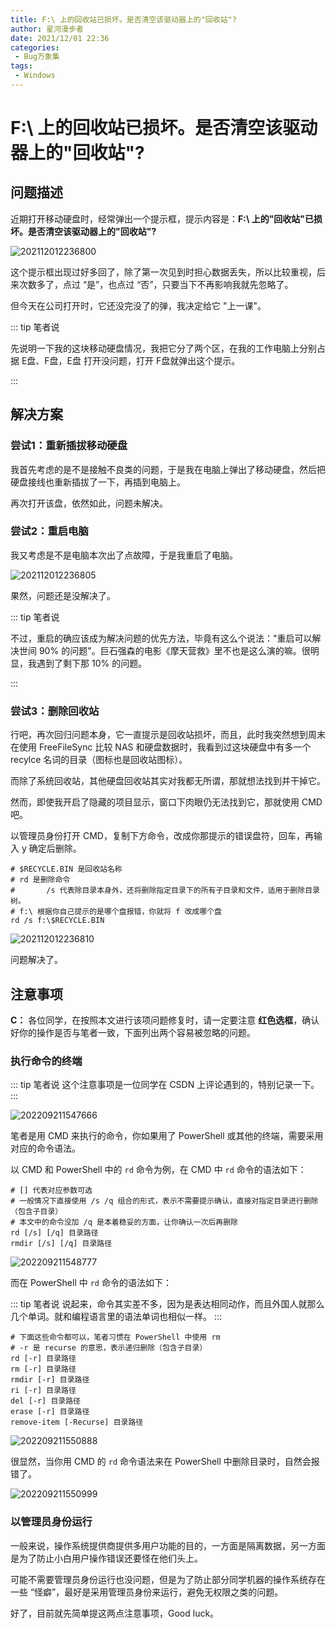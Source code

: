 ```yaml
---
title: F:\ 上的回收站已损坏。是否清空该驱动器上的"回收站"?
author: 星河漫步者
date: 2021/12/01 22:36
categories:
 - Bug万象集
tags:
 - Windows
---
```


# F:\ 上的回收站已损坏。是否清空该驱动器上的"回收站"?

## 问题描述

近期打开移动硬盘时，经常弹出一个提示框，提示内容是：**F:\ 上的"回收站"已损坏。是否清空该驱动器上的"回收站"?** 

![202112012236800](../../../../../public/img/2021/12/01/202112012236800.png)

这个提示框出现过好多回了，除了第一次见到时担心数据丢失，所以比较重视，后来次数多了，点过 “是”，也点过 “否”，只要当下不再影响我就先忽略了。

但今天在公司打开时，它还没完没了的弹，我决定给它 "上一课"。

::: tip 笔者说

先说明一下我的这块移动硬盘情况，我把它分了两个区，在我的工作电脑上分别占据 E盘、F盘，E盘 打开没问题，打开 F盘就弹出这个提示。

:::

## 解决方案

### 尝试1：重新插拔移动硬盘

我首先考虑的是不是接触不良类的问题，于是我在电脑上弹出了移动硬盘，然后把硬盘接线也重新插拔了一下，再插到电脑上。

再次打开该盘，依然如此，问题未解决。

### 尝试2：重启电脑

我又考虑是不是电脑本次出了点故障，于是我重启了电脑。

![202112012236805](../../../../../public/img/2021/12/01/202112012236805.jpeg)

果然，问题还是没解决了。

::: tip 笔者说

不过，重启的确应该成为解决问题的优先方法，毕竟有这么个说法："重启可以解决世间 90% 的问题"。巨石强森的电影《摩天营救》里不也是这么演的嘛。很明显，我遇到了剩下那 10% 的问题。

:::

### 尝试3：删除回收站

行吧，再次回归问题本身，它一直提示是回收站损坏，而且，此时我突然想到周末在使用 FreeFileSync 比较 NAS 和硬盘数据时，我看到过这块硬盘中有多一个 recylce 名词的目录（图标也是回收站图标）。

而除了系统回收站，其他硬盘回收站其实对我都无所谓，那就想法找到并干掉它。

然而，即使我开启了隐藏的项目显示，窗口下肉眼仍无法找到它，那就使用 CMD 吧。

以管理员身份打开 CMD，复制下方命令，改成你那提示的错误盘符，回车，再输入 y 确定后删除。

```shell
# $RECYCLE.BIN 是回收站名称
# rd 是删除命令
# 		/s 代表除目录本身外，还将删除指定目录下的所有子目录和文件，适用于删除目录树。
# f:\ 根据你自己提示的是哪个盘报错，你就将 f 改成哪个盘
rd /s f:\$RECYCLE.BIN
```

![202112012236810](../../../../../public/img/2021/12/01/202112012236810.png)

问题解决了。

## 注意事项

**C：** 各位同学，在按照本文进行该项问题修复时，请一定要注意 **红色选框**，确认好你的操作是否与笔者一致，下面列出两个容易被忽略的问题。

### 执行命令的终端

::: tip 笔者说
这个注意事项是一位同学在 CSDN 上评论遇到的，特别记录一下。
:::

![202209211547666](../../../../../public/img/2021/12/01/202209211547666.png)

笔者是用 CMD 来执行的命令，你如果用了 PowerShell 或其他的终端，需要采用对应的命令语法。

以 CMD 和 PowerShell 中的 `rd` 命令为例，在 CMD 中 `rd` 命令的语法如下：

``` shell
# [] 代表对应参数可选
# 一般情况下直接使用 /s /q 组合的形式，表示不需要提示确认，直接对指定目录进行删除（包含子目录）
# 本文中的命令没加 /q 是本着稳妥的方面，让你确认一次后再删除
rd [/s] [/q] 目录路径
rmdir [/s] [/q] 目录路径
```

![202209211548777](../../../../../public/img/2021/12/01/202209211548777.png)

而在 PowerShell 中 `rd` 命令的语法如下：

::: tip 笔者说
说起来，命令其实差不多，因为是表达相同动作，而且外国人就那么几个单词。就和编程语言里的语法单词也相似一样。
:::

```shell
# 下面这些命令都可以，笔者习惯在 PowerShell 中使用 rm
# -r 是 recurse 的意思，表示递归删除（包含子目录）
rd [-r] 目录路径
rm [-r] 目录路径
rmdir [-r] 目录路径
ri [-r] 目录路径
del [-r] 目录路径
erase [-r] 目录路径
remove-item [-Recurse] 目录路径
```

![202209211550888](../../../../../public/img/2021/12/01/202209211550888.png)

很显然，当你用 CMD 的 `rd` 命令语法来在 PowerShell 中删除目录时，自然会报错了。


![202209211550999](../../../../../public/img/2021/12/01/202209211550999.png)

### 以管理员身份运行 

一般来说，操作系统提供商提供多用户功能的目的，一方面是隔离数据，另一方面是为了防止小白用户操作错误还要怪在他们头上。

可能不需要管理员身份运行也没问题，但是为了防止部分同学机器的操作系统存在一些 “怪癖”，最好是采用管理员身份来运行，避免无权限之类的问题。

好了，目前就先简单提这两点注意事项，Good luck。
